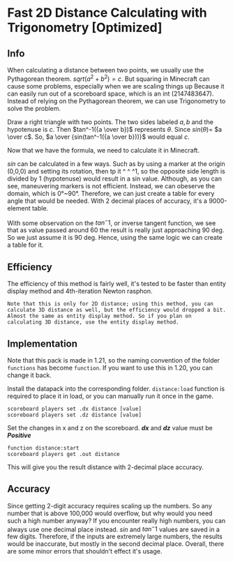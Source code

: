 Fast 2D Distance Calculating with Trigonometry [Optimized]
====================
## Info
When calculating a distance between two points, we usually use the Pythagorean theorem. $sqrt(a^2+b^2)=c$.
But squaring in Minecraft can cause some problems, especially when we are scaling things up
Because it can easily run out of a scoreboard space, which is an int (2147483647).
Instead of relying on the Pythagorean theorem, we can use Trigonometry to solve the problem.

Draw a right triangle with two points. The two sides labeled $a,b$ and the hypotenuse is $c$. Then $tan^-1({a \over b})$ represents $θ$. Since $sin(θ)$= $a \over c$.
So, $a \over {sin(tan^-1({a \over b}))}$ would equal $c$.

Now that we have the formula, we need to calculate it in Minecraft.

$sin$ can be calculated in a few ways. Such as by using a marker at the origin (0,0,0) and setting its rotation, then tp it ^ ^ ^1, so the opposite side length is divided by 1 (hypotenuse)
would result in a sin value. Although, as you can see, maneuvering markers is not efficient. Instead, we can obeserve the domain, which is 0°~90°. Therefore, we can just create a table for every angle that would be needed. With 2 decimal places of accuracy, it's a 9000-element table.

With some observation on the $tan^-1$, or inverse tangent function, we see that as value passed around 60 the result is really just approaching 90 deg. So we just assume it is 90 deg.
Hence, using the same logic we can create a table for it.

## Efficiency

The efficiency of this method is fairly well, it's tested to be faster than entity display method and 4th-iteration Newton rasphon.

`Note that this is only for 2D distance; using this method, you can calculate 3D distance as well, but the efficiency would dropped a bit. Almost the same as entity display method.
So if you plan on calculating 3D distance, use the entity display method. `

## Implementation
Note that this pack is made in 1.21, so the naming convention of the folder `functions` has become `function`. If you want to use this in 1.20, you can change it back.

Install the datapack into the corresponding folder.
`distance:load` function is required to place it in load, or you can manually run it once in the game.
```
scoreboard players set .dx distance [value]
scoreboard players set .dz distance [value]
```
Set the changes in x and z on the scoreboard.
***dx*** and ***dz*** value must be ***Positive***
```
function distance:start
scoreboard players get .out distance
```
This will give you the result distance with 2-decimal place accuracy.

## Accuracy
Since getting 2-digit accuracy requires scaling up the numbers. So any number that is above 100,000 would overflow, but why would you need such a high number anyway?
If you encounter really high numbers, you can always use one decimal place instead.
$sin$ and $tan^-1$ values are saved in a few digits. Therefore, if the inputs are extremely large numbers, the results would be inaccurate, but mostly in the second decimal place.
Overall, there are some minor errors that shouldn't effect it's usage.
